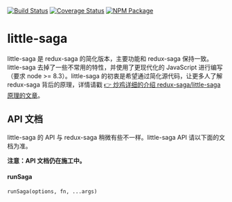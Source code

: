[![Build Status](https://img.shields.io/travis/little-saga/little-saga/master.svg?style=flat-square)](https://travis-ci.org/little-saga/little-saga) [![Coverage Status](https://img.shields.io/coveralls/little-saga/little-saga/master.svg?style=flat-square)](https://coveralls.io/github/little-saga/little-saga?branch=master) [![NPM Package](https://img.shields.io/npm/v/little-saga.svg?style=flat-square)](https://www.npmjs.org/package/little-saga)

# little-saga

little-saga 是 redux-saga 的简化版本，主要功能和 redux-saga 保持一致。little-saga 去掉了一些不常用的特性，并使用了更现代化的 JavaScript 进行编写（要求 node >= 8.3）。little-saga 的初衷是希望通过简化源代码，让更多人了解 redux-saga 背后的原理，详情请戳 [👉 炒鸡详细的介绍 redux-saga/little-saga 原理的文章](docs/building-your-own-redux-saga.md)。

## API 文档

little-saga 的 API 与 redux-saga 稍微有些不一样。little-saga API 请以下面的文档为准。

**注意：API 文档仍在施工中。**

#### runSaga

`runSaga(options, fn, ...args)`

